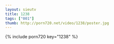 ```yaml
--- 
layout: sieutv
title: 1238
tags: ["001"]
thumb: http://porn720.net/video/1238/poster.jpg
---
```

{% include porn720 key="1238" %} 
